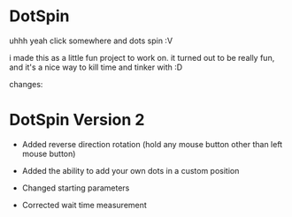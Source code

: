# DotSpin
uhhh yeah click somewhere and dots spin :V

i made this as a little fun project to work on. it turned out to be really fun, and it's a nice way to kill time and tinker with :D

changes:

# DotSpin Version 2

+ Added reverse direction rotation (hold any mouse button other than left mouse button)

+ Added the ability to add your own dots in a custom position

* Changed starting parameters

* Corrected wait time measurement
